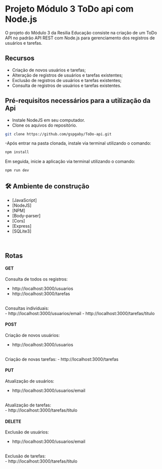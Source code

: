 # Projeto Módulo 3 ToDo api com Node.js

O projeto do Módulo 3 da Resilia Educação consiste na criação de um ToDo API no padrão API REST com Node.js para gerenciamento dos registros de usuários e tarefas.

## Recursos

- Criação de novos usuários e tarefas;
- Alteração de registros de usuários e tarefas existentes;
- Exclusão de registros de usuários e tarefas existentes;
- Consulta de registros de usuários e tarefas existentes.

## Pré-requisitos necessários para a utilização da Api

- Instale NodeJS em seu computador.
- Clone os aquivos do repositório.
```sh
git clone https://github.com/gspgaby/ToDo-api.git
```
-Após entrar na pasta clonada, instale via terminal utilizando o comando:
```sh
npm install 
```
Em seguida, inicie a aplicação via terminal utilizando o comando:
```sh
npm run dev 
```

## 🛠️ Ambiente de construção

* [JavaScript]
* [NodeJS]
* [NPM]
* [Body-parser]
* [Cors] 
* [Express] 
* [SQLite3]
<br>

## Rotas

#### GET
Consulta de todos os registros:
<br>
- http://localhost:3000/usuarios
- http://localhost:3000/tarefas 
<br>
Consultas individuais:
<br>
- http://localhost:3000/usuarios/email
- http://localhost:3000/tarefas/titulo

#### POST
Criação de novos usuários:
<br>
- http://localhost:3000/usuarios 
<br>
Criação de novas tarefas:
- http://localhost:3000/tarefas 


#### PUT
Atualização de usuários:
<br>
- http://localhost:3000/usuarios/email 
<br>
Atualização de tarefas:
<br>
- http://localhost:3000/tarefas/titulo


#### DELETE

Exclusão de usuários:
<br>
- http://localhost:3000/usuarios/email
<br>
Exclusão de tarefas:
<br>
- http://localhost:3000/tarefas/titulo
